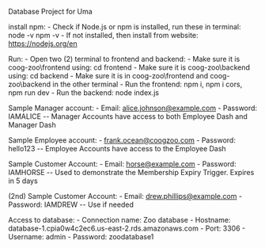 Database Project for Uma

install npm: - Check if Node.js or npm is installed, run these in terminal: node -v npm -v - If not installed, then install from website: https://nodejs.org/en

Run: - Open two (2) terminal to frontend and backend: - Make sure it is coog-zoo\frontend using: cd frontend - Make sure it is coog-zoo\backend using: cd backend - Make sure it is in coog-zoo\frontend and coog-zoo\backend in the other terminal - Run the frontend: npm i, npm i cors, npm run dev - Run the backend: node index.js

Sample Manager account: - Email: alice.johnson@example.com - Password: IAMALICE -- Manager Accounts have access to both Employee Dash and Manager Dash

Sample Employee account: - frank.ocean@coogzoo.com - Password: hello123 -- Employee Accounts have access to the Employee Dash

Sample Customer Account: - Email: horse@example.com - Password: IAMHORSE -- Used to demonstrate the Membership Expiry Trigger. Expires in 5 days

(2nd) Sample Customer Account: - Email: drew.phillips@example.com - Password: IAMDREW -- Use if needed

Access to database: - Connection name: Zoo database - Hostname: database-1.cpia0w4c2ec6.us-east-2.rds.amazonaws.com - Port: 3306 - Username: admin - Password: zoodatabase1